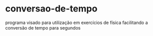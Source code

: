 # conversao-de-tempo
programa visado para utilização em exercícios de física facilitando a conversão de tempo para segundos
